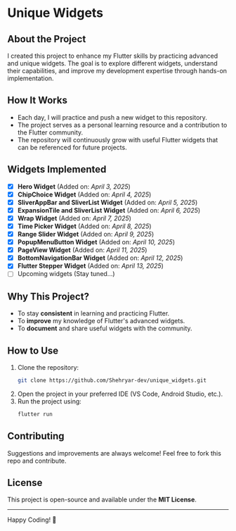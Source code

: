 # Unique Widgets

## About the Project
I created this project to enhance my Flutter skills by practicing advanced and unique widgets. The goal is to explore different widgets, understand their capabilities, and improve my development expertise through hands-on implementation.

## How It Works
- Each day, I will practice and push a new widget to this repository.
- The project serves as a personal learning resource and a contribution to the Flutter community.
- The repository will continuously grow with useful Flutter widgets that can be referenced for future projects.

## Widgets Implemented
- [x] **Hero Widget** (Added on: *April 3, 2025*)
- [x] **ChipChoice Widget** (Added on: *April 4, 2025*)
- [x] **SliverAppBar and SliverList Widget** (Added on: *April 5, 2025*)
- [x] **ExpansionTile and SliverList Widget** (Added on: *April 6, 2025*)
- [x] **Wrap Widget** (Added on: *April 7, 2025*)
- [x] **Time Picker Widget** (Added on: *April 8, 2025*)
- [x] **Range Slider Widget** (Added on: *April 9, 2025*)
- [x] **PopupMenuButton Widget** (Added on: *April 10, 2025*)
- [x] **PageView Widget** (Added on: *April 11, 2025*)
- [x] **BottomNavigationBar  Widget** (Added on: *April 12, 2025*)
- [x] **Flutter Stepper Widget** (Added on: *April 13, 2025*)
- [ ] Upcoming widgets (Stay tuned...)

## Why This Project?
- To stay **consistent** in learning and practicing Flutter.
- To **improve** my knowledge of Flutter's advanced widgets.
- To **document** and share useful widgets with the community.

## How to Use
1. Clone the repository:
   ```sh
   git clone https://github.com/Shehryar-dev/unique_widgets.git
   ```
2. Open the project in your preferred IDE (VS Code, Android Studio, etc.).
3. Run the project using:
   ```sh
   flutter run
   ```

## Contributing
Suggestions and improvements are always welcome! Feel free to fork this repo and contribute.

## License
This project is open-source and available under the **MIT License**.

---
Happy Coding! 🚀
